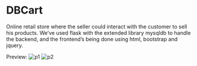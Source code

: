 # DBCart
Online retail store where the seller could interact with the customer to sell his products. We’ve used flask with the extended library mysqldb to handle the backend, and the frontend’s being done using html, bootstrap and jquery.

Preview:
![p1](https://user-images.githubusercontent.com/88649199/166904068-6706e175-14dd-4560-994e-03ad111a5d15.png)
![p2](https://user-images.githubusercontent.com/88649199/166904084-bdc725ad-1eba-4e5d-9860-e095cb6688bc.png)


